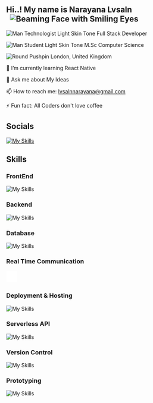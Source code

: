 


## Hi..! My name is Narayana Lvsaln <img src="https://raw.githubusercontent.com/Tarikul-Islam-Anik/Animated-Fluent-Emojis/master/Emojis/Smilies/Beaming%20Face%20with%20Smiling%20Eyes.png" alt="Beaming Face with Smiling Eyes" width="30" height="30" style="margin-left: 10px;margin-top:-10px;" /> 

<img src="https://raw.githubusercontent.com/Tarikul-Islam-Anik/Animated-Fluent-Emojis/master/Emojis/People%20with%20professions/Man%20Technologist%20Light%20Skin%20Tone.png" alt="Man Technologist Light Skin Tone" width="25" height="25" /><span>  Full Stack Developer</span>

<img src="https://raw.githubusercontent.com/Tarikul-Islam-Anik/Animated-Fluent-Emojis/master/Emojis/People%20with%20professions/Man%20Student%20Light%20Skin%20Tone.png" alt="Man Student Light Skin Tone" width="25" height="25" /><span>  M.Sc Computer Science</span>

<img src="https://raw.githubusercontent.com/Tarikul-Islam-Anik/Animated-Fluent-Emojis/master/Emojis/Objects/Round%20Pushpin.png" alt="Round Pushpin" width="25" height="25" /><span>  London, United Kingdom</span>

🌱 I’m currently learning React Native

💬 Ask me about My Ideas

📫 How to reach me: lvsalnnarayana@gmail.com

⚡ Fun fact: All Coders don't love coffee

## Socials

[![My Skills](https://skillicons.dev/icons?i=linkedin)](https://www.linkedin.com/in/narayana-lvsaln-53257196/)

## Skills

### FrontEnd
![My Skills](https://skillicons.dev/icons?i=html,css,js,bootstrap,tailwindcss,angular,react,materialui,redux,webflow,wordpress)
### Backend
![My Skills](https://skillicons.dev/icons?i=nodejs,express,js)

### Database
![My Skills](https://skillicons.dev/icons?i=mongodb,mysql,prisma)

### Real Time Communication
<span>
<a href="https://angular.io/" target="_blank">
<img src="socketio-logo.png"  width="30" height="30"/></a>
</span>&nbsp;

### Deployment & Hosting
![My Skills](https://skillicons.dev/icons?i=aws,azure,firebase)

### Serverless API
![My Skills](https://skillicons.dev/icons?i=firebase)


### Version Control
![My Skills](https://skillicons.dev/icons?i=git,github)



### Prototyping
![My Skills](https://skillicons.dev/icons?i=xd,figma)


